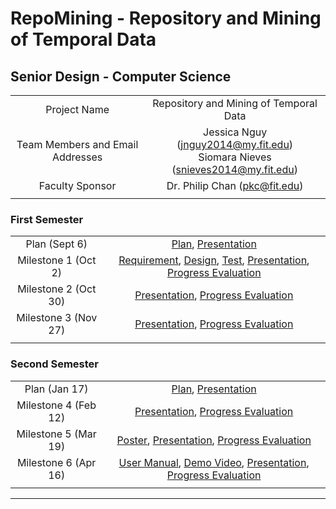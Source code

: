 # RepoMining - Repository and Mining of Temporal Data
## Senior Design - Computer Science

|  |  |
| :---: | :---: |
| Project Name | Repository and Mining of Temporal Data |
| Team Members and Email Addresses | Jessica Nguy     (jnguy2014@my.fit.edu) <br/> Siomara Nieves     (snieves2014@my.fit.edu) |
| Faculty Sponsor | Dr. Philip Chan     (pkc@fit.edu) |
|  |  |



### First Semester 

|  |  |
| :---: | :---: |
| Plan (Sept 6) | [Plan](https://jlnguy.github.io/RepoMining/seniorDesignDocs/Project%20Plan.pdf), [Presentation](https://jlnguy.github.io/RepoMining/seniorDesignDocs/Project%20Plan%20Presentation.pdf) | 
| Milestone 1 (Oct 2) | [Requirement](https://jlnguy.github.io/RepoMining/seniorDesignDocs/Requirement%20Document.pdf), [Design](https://jlnguy.github.io/RepoMining/seniorDesignDocs/Design%20Document.pdf), [Test](https://jlnguy.github.io/RepoMining/seniorDesignDocs/Test%20Plan.pdf), [Presentation](https://jlnguy.github.io/RepoMining/seniorDesignDocs/Milestone%201%20Presentation.pdf), [Progress Evaluation](https://jlnguy.github.io/RepoMining/seniorDesignDocs/Milestone%20Evaluation%201.pdf) |
| Milestone 2 (Oct 30) | [Presentation](https://jlnguy.github.io/RepoMining/seniorDesignDocs/Milestone%202%20Presentation.pdf), [Progress Evaluation](https://jlnguy.github.io/RepoMining/seniorDesignDocs/Milestone%202%20Evaluation.pdf) |
| Milestone 3 (Nov 27) | [Presentation](https://jlnguy.github.io/RepoMining/seniorDesignDocs/Milestone%203%20Presentation.pdf), [Progress Evaluation](https://jlnguy.github.io/RepoMining/seniorDesignDocs/Milestone%203%20Evaluation.pdf) |
|  |  |


### Second Semester

|  |  |
| :---: | :---: |
| Plan (Jan 17) | [Plan](https://jlnguy.github.io/RepoMining/seniorDesignDocs/Sem2%20Proj%20Plan.pdf), [Presentation](https://jlnguy.github.io/RepoMining/seniorDesignDocs/Sem2%20Proj%20Plan%20Presentation.pdf) |
| Milestone 4 (Feb 12) | [Presentation](), [Progress Evaluation]() |
| Milestone 5 (Mar 19) | [Poster](), [Presentation](), [Progress Evaluation]() |
| Milestone 6 (Apr 16) | [User Manual](), [Demo Video](), [Presentation](), [Progress Evaluation]() |
|  |  |

 

*** 
